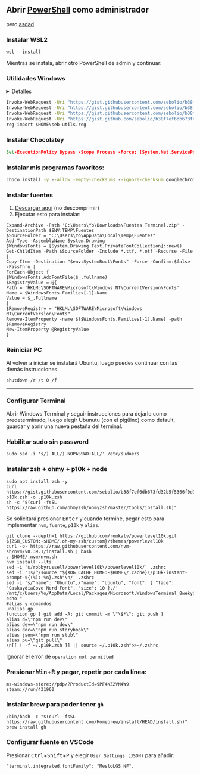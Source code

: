 ## Abrir [PowerShell](http://www.idi.cl/powershell.html) como administrador
pero [asdad](ms-windows-store://pdp/?ProductId=9N0DX20HK701&mode=mini)

### Instalar **WSL2**
```
wsl --install
```

Mientras se instala, abrir otro PowerShell de admin y continuar:

### Utilidades Windows
<details>
<summary>Detalles</summary>

* Configura WSL para usar máximo 8gb de RAM
* Añade 2 comandos que se pueden ejecutar con <kbd>Win</kbd>+<kbd>R</kbd>:
    * `choko <programa>` instala programa desde Chocolatey
    * `shoko <texto>` busca paquetes de Chocolatey que contengan `<texto>`
* Modifica registro de Windows 11 para:
    * Mostrar opción "Administrador de tareas" en click secundario de barra inferior
    * Activar los menús clasicos al hacer clic derecho
</details>

```bat
Invoke-WebRequest -Uri "https://gist.githubusercontent.com/sebolio/b38f7ef6db673fd32b5f5366f0d97e86/raw/bd3eea8019b3803c59ce5415d92e88d0f56fb474/choko.bat" -OutFile "$HOME\choko.bat"
Invoke-WebRequest -Uri "https://gist.githubusercontent.com/sebolio/b38f7ef6db673fd32b5f5366f0d97e86/raw/bd3eea8019b3803c59ce5415d92e88d0f56fb474/shoko.bat" -OutFile "$HOME\shoko.bat"
Invoke-WebRequest -Uri "https://gist.githubusercontent.com/sebolio/b38f7ef6db673fd32b5f5366f0d97e86/raw/bd3eea8019b3803c59ce5415d92e88d0f56fb474/wslconfig" -OutFile "$HOME\.wslconfig"
Invoke-WebRequest -Uri "https://gist.github.com/sebolio/b38f7ef6db673fd32b5f5366f0d97e86/raw/a28fccff561fc20595a04260f5c87be343337904/utils.reg" -OutFile "$HOME\seb-utils.reg"
reg import $HOME\seb-utils.reg
```

### Instalar Chocolatey
```bat
Set-ExecutionPolicy Bypass -Scope Process -Force; [System.Net.ServicePointManager]::SecurityProtocol = [System.Net.ServicePointManager]::SecurityProtocol -bor 3072; iex ((New-Object System.Net.WebClient).DownloadString('https://community.chocolatey.org/install.ps1'))
```

### Instalar mis programas favoritos:
```bat
choco install -y --allow -empty-checksums --ignore-checksum googlechrome winrar vscode spotify slack telegram qbittorrent firefox tableplus epicgameslauncher steam battle.net goggalaxy vlc auto-dark-mode evernote postman vmwareworkstation WhatsApp windirstat unity-hub
```

### Instalar fuentes
1. [Descargar aquí](https://1drv.ms/u/s!An9eKsg-lFZRsJIzweujNblNSrMUQg?e=3K7l8C) (no descomprimir)
2. Ejecutar esto para instalar:
```
Expand-Archive -Path 'C:\Users\Yo\Downloads\Fuentes Terminal.zip' -DestinationPath $ENV:TEMP\Fuentes
$SourceFolder = "C:\Users\Yo\AppData\Local\Temp\Fuentes"
Add-Type -AssemblyName System.Drawing
$WindowsFonts = [System.Drawing.Text.PrivateFontCollection]::new()
Get-ChildItem -Path $SourceFolder -Include *.ttf, *.otf -Recurse -File |
Copy-Item -Destination "$env:SystemRoot\Fonts" -Force -Confirm:$false -PassThru |
ForEach-Object {
$WindowsFonts.AddFontFile($_.fullname)
$RegistryValue = @{
Path = 'HKLM:\SOFTWARE\Microsoft\Windows NT\CurrentVersion\Fonts'
Name = $WindowsFonts.Families[-1].Name
Value = $_.Fullname
}
$RemoveRegistry = "HKLM:\SOFTWARE\Microsoft\Windows NT\CurrentVersion\Fonts"
Remove-ItemProperty -name $($WindowsFonts.Families[-1].Name) -path $RemoveRegistry
New-ItemProperty @RegistryValue
}
```

### Reiniciar PC
Al volver a iniciar se instalará Ubuntu, luego puedes continuar con las demás instrucciones.
```
shutdown /r /t 0 /f
```
---
### Configurar Terminal
Abrir Windows Terminal y seguir instrucciones para dejarlo como predeterminado, luego elegir Ubunutu (con el pigüino) como default, guardar y abrir una nueva pestaña del terminal.

### Habilitar sudo sin password
```
sudo sed -i 's/) ALL/) NOPASSWD:ALL/' /etc/sudoers
```

### Instalar zsh + ohmy + p10k + node
```
sudo apt install zsh -y
curl https://gist.githubusercontent.com/sebolio/b38f7ef6db673fd32b5f5366f0d97e86/raw/3d2d9802708bb276a5360dd8356bc1bebea2074a/z-p10k.zsh -o .p10k.zsh
sh -c "$(curl -fsSL https://raw.github.com/ohmyzsh/ohmyzsh/master/tools/install.sh)"
```
Se solicitará presionar <kbd>Enter</kbd> y cuando termine, pegar esto para implementar `nvm`, `fuente`, `p10k` y `alias`.
```
git clone --depth=1 https://github.com/romkatv/powerlevel10k.git ${ZSH_CUSTOM:-$HOME/.oh-my-zsh/custom}/themes/powerlevel10k
curl -o- https://raw.githubusercontent.com/nvm-sh/nvm/v0.39.1/install.sh | bash
. $HOME/.nvm/nvm.sh
nvm install --lts
sed -i 's/robbyrussell/powerlevel10k\/powerlevel10k/' .zshrc
sed -i '1s/^/source "${XDG_CACHE_HOME:-$HOME\/.cache}\/p10k-instant-prompt-${(%):-%n}.zsh"\n/' .zshrc
sed -i 's/"name": "Ubuntu",/"name": "Ubuntu", "font": { "face": "CaskaydiaCove Nerd Font", "size": 10 },/' /mnt/c/Users/Yo/AppData/Local/Packages/Microsoft.WindowsTerminal_8wekyb3d8bbwe/LocalState/settings.json
echo "
#alias y comandos
unalias gp
function gp { git add -A; git commit -m \"\$*\"; git push }
alias d=\"npm run dev\"
alias dev=\"npm run dev\"
alias doc=\"npm run storybook\"
alias json=\"npm run stub\"
alias pu=\"git pull\"
\n[[ ! -f ~/.p10k.zsh ]] || source ~/.p10k.zsh">>~/.zshrc
```
Ignorar el error de `operation not permitted`

### Presionar <kbd>Win</kbd>+<kbd>R</kbd> y pegar, repetir por cada línea:
```
ms-windows-store://pdp/?ProductId=9PF4KZ2VN4W9
steam://run/431960
```

### Instalar brew para poder tener `gh`
```
/bin/bash -c "$(curl -fsSL https://raw.githubusercontent.com/Homebrew/install/HEAD/install.sh)"
brew install gh
```

### Configurar fuente en VSCode
Presionar <kbd>Ctrl</kbd>+<kbd>Shift</kbd>+<kbd>P</kbd> y elegir `User Settings (JSON)` para añadir:
```
"terminal.integrated.fontFamily": "MesloLGS NF",
```
